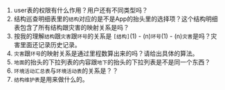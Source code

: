1. user表的权限有什么作用？用户还有不同类型吗？
2. 结构巡查明细表里的`结构`对应的是不是App的抬头里的选择项？这个结构明细表包含了所有结构跟灾害的映射关系是吗？
3. 按我的理解``结构``跟``灾害``跟``环号``的关系是 ``[结构]``(1) - (n)`环号`(1) - (n)`灾害`是吗？灾害里面还记录历史记录。
4. `灾害`跟`环号`的映射关系是通过里程数算出来的吗？请给出具体的算法。
5. ``地面``的抬头的下拉列表的内容跟`地下`的抬头的下拉列表是不是同一个东西？
6. `环境活动汇总表`与`环境活动表`的关系是？？
7. `结构维护表`是用来做什么的。
